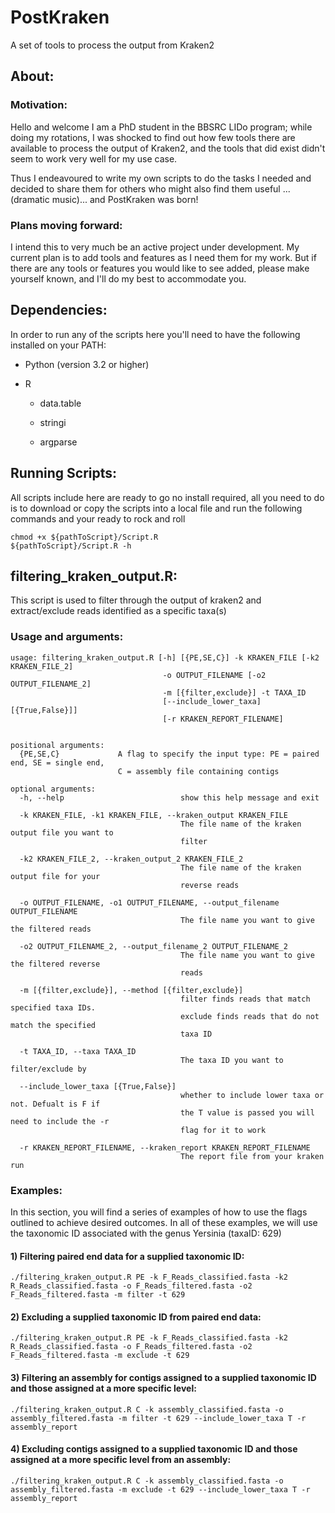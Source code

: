 # PostKraken

A set of tools to process the output from Kraken2

## About:

### Motivation:

Hello and welcome I am a PhD student in the BBSRC LIDo program; while doing my rotations, I was shocked to find out how few tools there are available to process the output of Kraken2, and the tools that did exist didn't seem to work very well for my use case.

Thus I endeavoured to write my own scripts to do the tasks I needed and decided to share them for others who might also find them useful ...(dramatic music)... and PostKraken was born!

### Plans moving forward:

I intend this to very much be an active project under development. My current plan is to add tools and features as I need them for my work. But if there are any tools or features you would like to see added, please make yourself known, and I'll do my best to accommodate you.

## Dependencies:

In order to run any of the scripts here you'll need to have the following installed on your PATH:

-   Python (version 3.2 or higher)

-   R

    -   data.table

    -   stringi

    -   argparse

## Running Scripts:

All scripts include here are ready to go no install required, all you need to do is to download or copy the scripts into a local file and run the following commands and your ready to rock and roll

```{bash}
chmod +x ${pathToScript}/Script.R
${pathToScript}/Script.R -h
```

## filtering_kraken_output.R:

This script is used to filter through the output of kraken2 and extract/exclude reads identified as a specific taxa(s)

### Usage and arguments:

```{bash}
usage: filtering_kraken_output.R [-h] [{PE,SE,C}] -k KRAKEN_FILE [-k2 KRAKEN_FILE_2]
                                  -o OUTPUT_FILENAME [-o2 OUTPUT_FILENAME_2] 
                                  -m [{filter,exclude}] -t TAXA_ID 
                                  [--include_lower_taxa] [{True,False}]]
                                  [-r KRAKEN_REPORT_FILENAME]


positional arguments:
  {PE,SE,C}             A flag to specify the input type: PE = paired end, SE = single end, 
                        C = assembly file containing contigs

optional arguments:
  -h, --help                          show this help message and exit
  
  -k KRAKEN_FILE, -k1 KRAKEN_FILE, --kraken_output KRAKEN_FILE
                                      The file name of the kraken output file you want to
                                      filter
                                      
  -k2 KRAKEN_FILE_2, --kraken_output_2 KRAKEN_FILE_2
                                      The file name of the kraken output file for your
                                      reverse reads
                                      
  -o OUTPUT_FILENAME, -o1 OUTPUT_FILENAME, --output_filename OUTPUT_FILENAME
                                      The file name you want to give the filtered reads
                                      
  -o2 OUTPUT_FILENAME_2, --output_filename_2 OUTPUT_FILENAME_2
                                      The file name you want to give the filtered reverse
                                      reads
                                      
  -m [{filter,exclude}], --method [{filter,exclude}]
                                      filter finds reads that match specified taxa IDs.
                                      exclude finds reads that do not match the specified
                                      taxa ID
                                      
  -t TAXA_ID, --taxa TAXA_ID
                                      The taxa ID you want to filter/exclude by
                                      
  --include_lower_taxa [{True,False}]
                                      whether to include lower taxa or not. Defualt is F if
                                      the T value is passed you will need to include the -r
                                      flag for it to work
                                      
  -r KRAKEN_REPORT_FILENAME, --kraken_report KRAKEN_REPORT_FILENAME
                                      The report file from your kraken run
```

### Examples:

In this section, you will find a series of examples of how to use the flags outlined to achieve desired outcomes. In all of these examples, we will use the taxonomic ID associated with the genus Yersinia (taxaID: 629)

#### 1) Filtering paired end data for a supplied taxonomic ID:

```{bash}
./filtering_kraken_output.R PE -k F_Reads_classified.fasta -k2 R_Reads_classified.fasta -o F_Reads_filtered.fasta -o2 F_Reads_filtered.fasta -m filter -t 629 
```

#### 2) Excluding a supplied taxonomic ID from paired end data:

```{bash}
./filtering_kraken_output.R PE -k F_Reads_classified.fasta -k2 R_Reads_classified.fasta -o F_Reads_filtered.fasta -o2 F_Reads_filtered.fasta -m exclude -t 629 
```

#### 3) Filtering an assembly for contigs assigned to a supplied taxonomic ID and those assigned at a more specific level:

```{bash}
./filtering_kraken_output.R C -k assembly_classified.fasta -o assembly_filtered.fasta -m filter -t 629 --include_lower_taxa T -r assembly_report
```

#### 4) Excluding contigs assigned to a supplied taxonomic ID and those assigned at a more specific level from an assembly:

```{bash}
./filtering_kraken_output.R C -k assembly_classified.fasta -o assembly_filtered.fasta -m exclude -t 629 --include_lower_taxa T -r assembly_report
```
